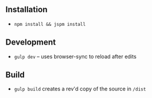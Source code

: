 ## Installation
- `npm install && jspm install`

## Development
- `gulp dev` – uses browser-sync to reload after edits

## Build
- `gulp build` creates a rev'd copy of the source in `/dist`
